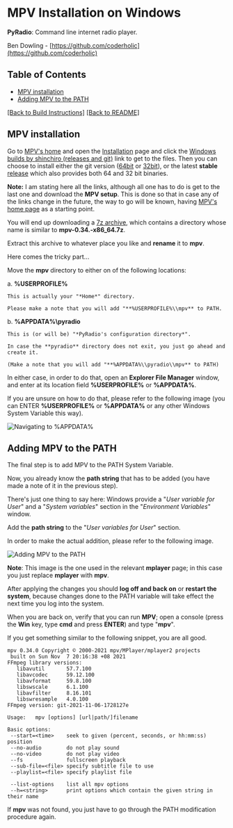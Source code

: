 # MPV Installation on Windows

**PyRadio**: Command line internet radio player.

Ben Dowling - [https://github.com/coderholic](https://github.com/coderholic)

## Table of Contents

<!-- vim-markdown-toc Marked -->

* [MPV installation](#mpv-installation)
* [Adding MPV to the PATH](#adding-mpv-to-the-path)

<!-- vim-markdown-toc -->

[[Back to Build Instructions]](windows.md) [[Back to README]](README.md)

## MPV installation

Go to [MPV's home](http://mpv.io) and open the [Installation](https://mpv.io/installation) page and click the [Windows builds by shinchiro (releases and git)](https://sourceforge.net/projects/mpv-player-windows/files) link to get to the files. Then you can choose to install either the git version ([64bit](https://sourceforge.net/projects/mpv-player-windows/files/64bit/) or [32bit](https://sourceforge.net/projects/mpv-player-windows/files/32bit/)), or the latest **stable** [release](https://sourceforge.net/projects/mpv-player-windows/files/release/) which also provides both 64 and 32 bit binaries.

**Note:** I am stating here all the links, although all one has to do is get to the last one and download the **MPV setup**. This is done so that in case any of the links change in the future, the way to go will be known, having [MPV's home page](https://mpv.io) as a starting point.

You will end up downloading a [7z archive](https://www.7-zip.org/), which contains a directory whose name is similar to **mpv-0.34.-x86_64.7z**.

Extract this archive to whatever place you like and **rename** it to **mpv**.

Here comes the tricky part...

Move the **mpv** directory to either on of the following locations:

a. **%USERPROFILE%**

    This is actually your "*Home*" directory.

    Please make a note that you will add "**%USERPROFILE%\\mpv** to PATH.

b. **%APPDATA%\\pyradio**

    This is (or will be) "*PyRadio's configuration directory*".

    In case the **pyradio** directory does not exit, you just go ahead and create it.

    (Make a note that you will add "**%APPDATA%\\pyradio\\mpv** to PATH)

In either case, in order to do that, open an **Explorer File Manager** window, and enter at its location field **%USERPROFILE%** or **%APPDATA%**.

If you are unsure on how to do that, please refer to the following image (you can ENTER **%USERPROFILE%** or **%APPDATA%** or any other Windows System Variable this way).

![Navigating to %APPDATA%](https://members.hellug.gr/sng/pyradio/appdata.jpg)


## Adding MPV to the PATH

The final step is to add MPV to the PATH System Variable.

Now, you already know the **path string** that has to be added (you have made a note of it in the previous step).

There's just one thing to say here: Windows provide a "*User variable for User*" and a "*System variables*" section in the "*Environment Variables*" window.

Add the **path string** to the "*User variables for User*" section.

In order to make the actual addition, please refer to the following image.

![Adding MPV to the PATH](https://members.hellug.gr/sng/pyradio/path.jpg)

**Note**: This image is the one used in the relevant **mplayer** page; in this case you just replace **mplayer** with **mpv**.

After applying the changes you should **log off and back on** or **restart the system**, because changes done to the PATH variable will take effect the next time you log into the system.

When you are back on, verify that you can run **MPV**; open a console (press the **Win** key, type **cmd** and press **ENTER**) and type "**mpv**".

If you get something similar to the following snippet, you are all good.


    mpv 0.34.0 Copyright © 2000-2021 mpv/MPlayer/mplayer2 projects
     built on Sun Nov  7 20:16:38 +08 2021
    FFmpeg library versions:
       libavutil       57.7.100
       libavcodec      59.12.100
       libavformat     59.8.100
       libswscale      6.1.100
       libavfilter     8.16.101
       libswresample   4.0.100
    FFmpeg version: git-2021-11-06-1728127e

    Usage:   mpv [options] [url|path/]filename

    Basic options:
     --start=<time>    seek to given (percent, seconds, or hh:mm:ss) position
     --no-audio        do not play sound
     --no-video        do not play video
     --fs              fullscreen playback
     --sub-file=<file> specify subtitle file to use
     --playlist=<file> specify playlist file

     --list-options    list all mpv options
     --h=<string>      print options which contain the given string in their name

If **mpv** was not found, you just have to go through the PATH modification procedure again.
